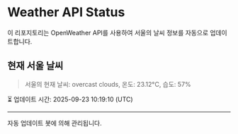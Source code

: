
# Weather API Status

이 리포지토리는 OpenWeather API를 사용하여 서울의 날씨 정보를 자동으로 업데이트합니다.

## 현재 서울 날씨
> 서울의 현재 날씨: overcast clouds, 온도: 23.12°C, 습도: 57%

⏳ 업데이트 시간: 2025-09-23 10:19:10 (UTC)

---
자동 업데이트 봇에 의해 관리됩니다.
